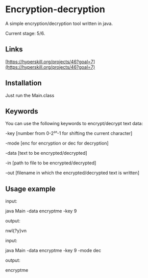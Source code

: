 # Encryption-decryption
A simple encryption/decryption tool written in java.

Current stage: 5/6.

## Links
[https://hyperskill.org/projects/46?goal=7](https://hyperskill.org/projects/46?goal=7)

## Installation
Just run the Main.class

## Keywords
You can use the following keywords to encrypt/decrypt text data:

-key  [number from 0-2³¹-1 for shifting the current character]

-mode [enc for encryption or dec for decryption]

-data [text to be encrypted/decrypted]

-in   [path to file to be encrypted/decrypted]

-out  [filename in which the encrypted/decrypted text is written]


## Usage example
input:

java Main -data encryptme -key 9

output:

nwl{?y}vn



input:

java Main -data encryptme -key 9 -mode dec

output:

encryptme

